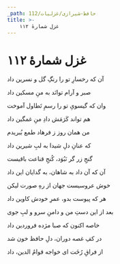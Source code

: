 ```yaml
---
_path: حافظ-شیرازی/غزلیات/112
title: >-
    غزل شمارهٔ ۱۱۲
---
```

# غزل شمارهٔ ۱۱۲

<div class="b" id="bn1"><div class="m1"><p>آن که رخسارِ تو را رنگِ گل و نسرین داد</p></div>
<div class="m2"><p>صبر و آرام توانَد به منِ مسکین داد</p></div></div>
<div class="b" id="bn2"><div class="m1"><p>وان که گیسویِ تو را رسمِ تَطاول آموخت</p></div>
<div class="m2"><p>هم تواند کَرَمَش دادِ منِ غمگین داد</p></div></div>
<div class="b" id="bn3"><div class="m1"><p>من همان روز ز فرهاد طمع بُبریدم</p></div>
<div class="m2"><p>که عنانِ دلِ شیدا به لبِ شیرین داد</p></div></div>
<div class="b" id="bn4"><div class="m1"><p>گنجِ زر گر نَبُوَد، کُنجِ قناعت باقیست</p></div>
<div class="m2"><p>آن که آن داد به شاهان، به گدایان این داد</p></div></div>
<div class="b" id="bn5"><div class="m1"><p>خوش عروسیست جهان از رهِ صورت لیکن</p></div>
<div class="m2"><p>هر که پیوست بدو، عمرِ خودش کاوین داد</p></div></div>
<div class="b" id="bn6"><div class="m1"><p>بعد از این دستِ من و دامنِ سرو و لبِ جوی</p></div>
<div class="m2"><p>خاصه اکنون که صبا مژده فروردین داد</p></div></div>
<div class="b" id="bn7"><div class="m1"><p>در کفِ غصه دوران، دلِ حافظ خون شد</p></div>
<div class="m2"><p>از فراقِ رُخَت ای خواجه قوامُ الدین، داد</p></div></div>
